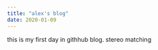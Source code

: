 ```yaml
---
title: "alex's blog"
date: 2020-01-09  
---
```

this is my first day in githhub blog.
stereo matching
